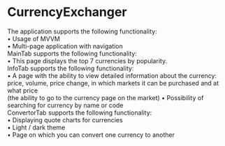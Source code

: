 # CurrencyExchanger
The application supports the following functionality:<br />
  • Usage of MVVM<br />
  • Multi-page application with navigation<br />
MainTab supports the following functionality:<br />
  • This page displays the top 7 currencies by popularity.<br />
InfoTab supports the following functionality:<br />
  • A page with the ability to view detailed information about the currency: price, volume, price change, in which markets it can be purchased and at what price <br />
  (the ability to go to the currency page on the market)
  • Possibility of searching for currency by name or code<br />
ConvertorTab supports the following functionality:<br />
  • Displaying quote charts for currencies<br />
  • Light / dark theme<br />
  • Page on which you can convert one currency to another
